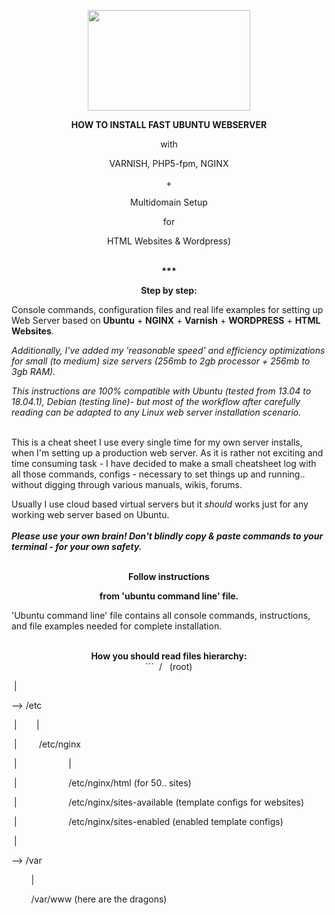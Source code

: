 <p align="center">
  <img width="260" height="161" src="https://github.com/rkruk/Ubuntu-Nginx-PHP5-fpm-Varnish/blob/master/images/linux-ubuntu-nginx-mysql-php-wordpress.jpg">
</p>
 <p align="center"><b> HOW TO INSTALL FAST UBUNTU WEBSERVER </b>
 <p align="center">with 
 <p align="center">VARNISH, PHP5-fpm, NGINX
 <p align="center"> +
 <p align="center">Multidomain Setup
 <p align="center"> for
 <p align="center">HTML Websites & Wordpress)
<br>
<br>
<p align="center"><b>***</b>
<p align="center"><b> Step by step: </b> <br> 

 Console commands, configuration files and real life examples for setting up Web Server based on <b>Ubuntu</b> + <b>NGINX</b> + <b>Varnish</b> + <b>WORDPRESS</b> + <b>HTML Websites</b>. <br> 
 
<i>Additionally, I've added my 'reasonable speed' and efficiency optimizations for small (to medium) size servers (256mb to 2gb processor + 256mb to 3gb RAM).</i> <br> 

<i>This instructions are 100% compatible with Ubuntu (tested from 13.04 to 18.04.1), Debian (testing line)- but most of the workflow after carefully reading can be adapted to any Linux web server installation scenario.</i> <br>
<br>


This is a cheat sheet I use every single time for my own server installs, when I'm setting up a production web server. As it is rather not exciting and time consuming task - I have decided to make a small cheatsheet log with all those commands, configs - necessary to set things up and running.. without digging through various manuals, wikis, forums. <br> 

Usually I use cloud based virtual servers but it <i>should</i> works just for any working web server based on Ubuntu. <br> 
<br> 
<b> <i> Please use your own brain! Don't blindly copy & paste commands to your terminal - for your own safety. </i></b> <br> 
<br> 
<p align="center"><b>Follow instructions </b> 
<p align="center"><b>from 'ubuntu command line' file. </b><br> 

'Ubuntu command line' file contains all console commands, instructions, and file examples needed for complete installation.
<br />
<br />
<p align="center"><b> How you should read files hierarchy: </b>
<br />
```
 /   (root)

 |

   --> /etc

 |        |

 |         /etc/nginx

 |                     |

 |                      /etc/nginx/html (for 50.. sites)

 |                      /etc/nginx/sites-available (template configs for websites)

 |                      /etc/nginx/sites-enabled (enabled template configs)

 |

 --> /var

        |

        /var/www (here are the dragons)
        
